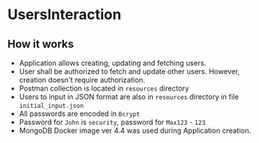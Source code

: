 # UsersInteraction

## How it works

* Application allows creating, updating and fetching users. 
* User shall be authorized to fetch and update other users. However, creation doesn't require authorization.
* Postman collection is located in `resources` directory
* Users to input in JSON format are also in `resources` directory in file `initial_input.json`
* All passwords are encoded in `Bcrypt`
* Password for `John` is `security`, password for `Max123` - `123`
* MongoDB Docker image ver 4.4 was used during Application creation.